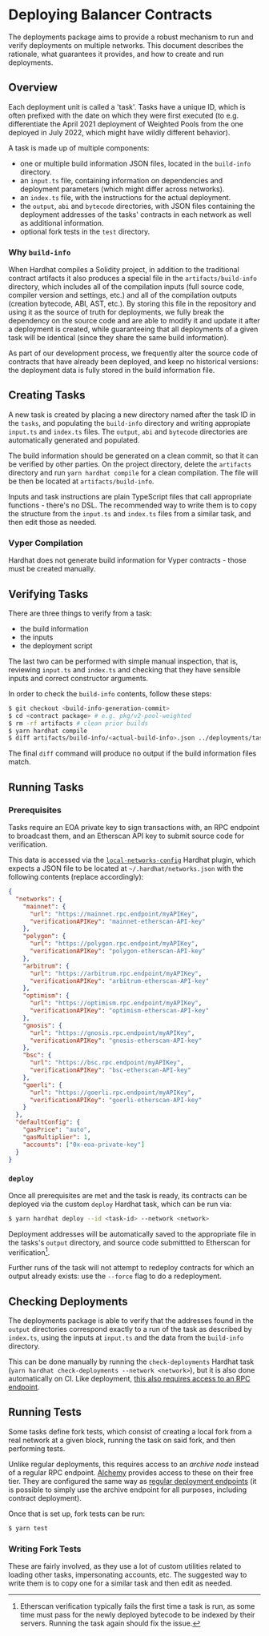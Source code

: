 # Deploying Balancer Contracts

The deployments package aims to provide a robust mechanism to run and verify deployments on multiple networks. This document describes the rationale, what guarantees it provides, and how to create and run deployments.

## Overview

Each deployment unit is called a 'task'. Tasks have a unique ID, which is often prefixed with the date on which they were first executed (to e.g. differentiate the April 2021 deployment of Weighted Pools from the one deployed in July 2022, which might have wildly different behavior).

A task is made up of multiple components:

- one or multiple build information JSON files, located in the `build-info` directory.
- an `input.ts` file, containing information on dependencies and deployment parameters (which might differ across networks).
- an `index.ts` file, with the instructions for the actual deployment.
- the `output`, `abi` and `bytecode` directories, with JSON files containing the deployment addresses of the tasks' contracts in each network as well as additional information.
- optional fork tests in the `test` directory.

### Why `build-info`

When Hardhat compiles a Solidity project, in addition to the traditional contract artifacts it also produces a special file in the `artifacts/build-info` directory, which includes all of the compilation inputs (full source code, compiler version and settings, etc.) and all of the compilation outputs (creation bytecode, ABI, AST, etc.). By storing this file in the repository and using it as the source of truth for deployments, we fully break the dependency on the source code and are able to modify it and update it after a deployment is created, while guaranteeing that all deployments of a given task will be identical (since they share the same build information).

As part of our development process, we frequently alter the source code of contracts that have already been deployed, and keep no historical versions: the deployment data is fully stored in the build information file.

## Creating Tasks

A new task is created by placing a new directory named after the task ID in the `tasks`, and populating the `build-info` directory and writing appropiate `input.ts` and `index.ts` files. The `output`, `abi` and `bytecode` directories are automatically generated and populated.

The build information should be generated on a clean commit, so that it can be verified by other parties. On the project directory, delete the `artifacts` directory and run `yarn hardhat compile` for a clean compilation. The file will be then be located at `artifacts/build-info`.

Inputs and task instructions are plain TypeScript files that call appropriate functions - there's no DSL. The recommended way to write them is to copy the structure from the `input.ts` and `index.ts` files from a similar task, and then edit those as needed.

### Vyper Compilation

Hardhat does not generate build information for Vyper contracts - those must be created manually.

## Verifying Tasks

There are three things to verify from a task:

- the build information
- the inputs
- the deployment script

The last two can be performed with simple manual inspection, that is, reviewing `input.ts` and `index.ts` and checking that they have sensible inputs and correct constructor arguments.

In order to check the `build-info` contents, follow these steps:

```bash
$ git checkout <build-info-generation-commit>
$ cd <contract package> # e.g. pkg/v2-pool-weighted
$ rm -rf artifacts # clean prior builds
$ yarn hardhat compile
$ diff artifacts/build-info/<actual-build-info>.json ../deployments/tasks/<task-id>/build-info/<expected-build-info>.json
```

The final `diff` command will produce no output if the build information files match.

## Running Tasks

### Prerequisites

Tasks require an EOA private key to sign transactions with, an RPC endpoint to broadcast them, and an Etherscan API key to submit source code for verification.

This data is accessed via the [`local-networks-config`](https://www.npmjs.com/package/hardhat-local-networks-config-plugin) Hardhat plugin, which expects a JSON file to be located at `~/.hardhat/networks.json` with the following contents (replace accordingly):

```json
{
  "networks": {
    "mainnet": {
      "url": "https://mainnet.rpc.endpoint/myAPIKey",
      "verificationAPIKey": "mainnet-etherscan-API-key"
    },
    "polygon": {
      "url": "https://polygon.rpc.endpoint/myAPIKey",
      "verificationAPIKey": "polygon-etherscan-API-key"
    },
    "arbitrum": {
      "url": "https://arbitrum.rpc.endpoint/myAPIKey",
      "verificationAPIKey": "arbitrum-etherscan-API-key"
    },
    "optimism": {
      "url": "https://optimism.rpc.endpoint/myAPIKey",
      "verificationAPIKey": "optimism-etherscan-API-key"
    },
    "gnosis": {
      "url": "https://gnosis.rpc.endpoint/myAPIKey",
      "verificationAPIKey": "gnosis-etherscan-API-key"
    },
    "bsc": {
      "url": "https://bsc.rpc.endpoint/myAPIKey",
      "verificationAPIKey": "bsc-etherscan-API-key"
    },
    "goerli": {
      "url": "https://goerli.rpc.endpoint/myAPIKey",
      "verificationAPIKey": "goerli-etherscan-API-key"
    }
  },
  "defaultConfig": {
    "gasPrice": "auto",
    "gasMultiplier": 1,
    "accounts": ["0x-eoa-private-key"]
  }
}
```

### `deploy`

Once all prerequisites are met and the task is ready, its contracts can be deployed via the custom `deploy` Hardhat task, which can be run via:

```bash
$ yarn hardhat deploy --id <task-id> --network <network>
```

Deployment addresses will be automatically saved to the appropriate file in the tasks's `output` directory, and source code submittted to Etherscan for verification[^1].

Further runs of the task will not attempt to redeploy contracts for which an output already exists: use the `--force` flag to do a redeployment.

## Checking Deployments

The deployments package is able to verify that the addresses found in the `output` directories correspond exactly to a run of the task as described by `index.ts`, using the inputs at `input.ts` and the data from the `build-info` directory.

This can be done manually by running the `check-deployments` Hardhat task (`yarn hardhat check-deployments --network <network>`), but it is also done automatically on CI. Like deployment, [this also requires access to an RPC endpoint](#prerequisites).

## Running Tests

Some tasks define fork tests, which consist of creating a local fork from a real network at a given block, running the task on said fork, and then performing tests.

Unlike regular deployments, this requires access to an _archive node_ instead of a regular RPC endpoint. [Alchemy](https://www.alchemy.com/) provides access to these on their free tier. They are configured the same way as [regular deployment endpoints](#prerequisites) (it is possible to simply use the archive endpoint for all purposes, including contract deployment).

Once that is set up, fork tests can be run:

```bash
$ yarn test
```

### Writing Fork Tests

These are fairly involved, as they use a lot of custom utilities related to loading other tasks, impersonating accounts, etc. The suggested way to write them is to copy one for a similar task and then edit as needed.

[^1]: Etherscan verification typically fails the first time a task is run, as some time must pass for the newly deployed bytecode to be indexed by their servers. Running the task again should fix the issue.
